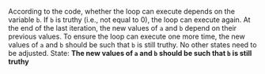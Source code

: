According to the code, whether the loop can execute depends on the variable `b`. If `b` is truthy (i.e., not equal to 0), the loop can execute again. At the end of the last iteration, the new values of `a` and `b` depend on their previous values. To ensure the loop can execute one more time, the new values of `a` and `b` should be such that `b` is still truthy. No other states need to be adjusted.
State: **The new values of `a` and `b` should be such that `b` is still truthy**